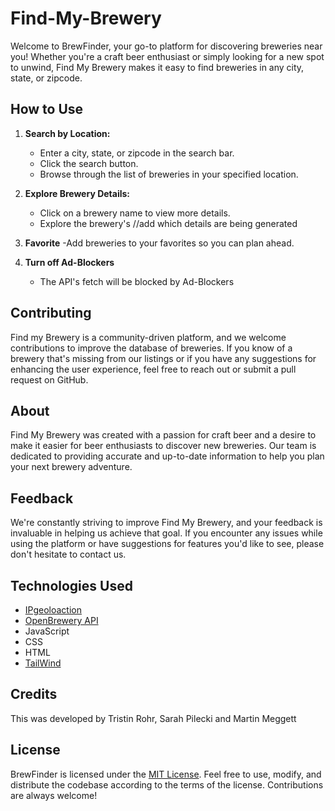 # Find-My-Brewery

Welcome to BrewFinder, your go-to platform for discovering breweries near you! Whether you're a craft beer enthusiast or simply looking for a new spot to unwind, Find My Brewery makes it easy to find breweries in any city, state, or zipcode.

## How to Use

1. **Search by Location:**
   - Enter a city, state, or zipcode in the search bar.
   - Click the search button.
   - Browse through the list of breweries in your specified location.

2. **Explore Brewery Details:**
   - Click on a brewery name to view more details.
   - Explore the brewery's //add which details are being generated

3. **Favorite**
    -Add breweries to your favorites so you can plan ahead.

4. **Turn off Ad-Blockers**
   - The API's fetch will be blocked by Ad-Blockers


## Contributing

Find my Brewery is a community-driven platform, and we welcome contributions to improve the database of breweries. If you know of a brewery that's missing from our listings or if you have any suggestions for enhancing the user experience, feel free to reach out or submit a pull request on GitHub.

## About

Find My Brewery was created with a passion for craft beer and a desire to make it easier for beer enthusiasts to discover new breweries. Our team is dedicated to providing accurate and up-to-date information to help you plan your next brewery adventure.

## Feedback

We're constantly striving to improve Find My Brewery, and your feedback is invaluable in helping us achieve that goal. If you encounter any issues while using the platform or have suggestions for features you'd like to see, please don't hesitate to contact us.

## Technologies Used

- [IPgeoloaction](https://ipgeolocation.io/documentation.html)
- [OpenBrewery API](https://www.openbrewerydb.org/documentation/)
- JavaScript
- CSS
- HTML
- [TailWind](https://tailwindcss.com/)

## Credits

This was developed by Tristin Rohr, Sarah Pilecki and Martin Meggett

## License

BrewFinder is licensed under the [MIT License](#). Feel free to use, modify, and distribute the codebase according to the terms of the license. Contributions are always welcome!





